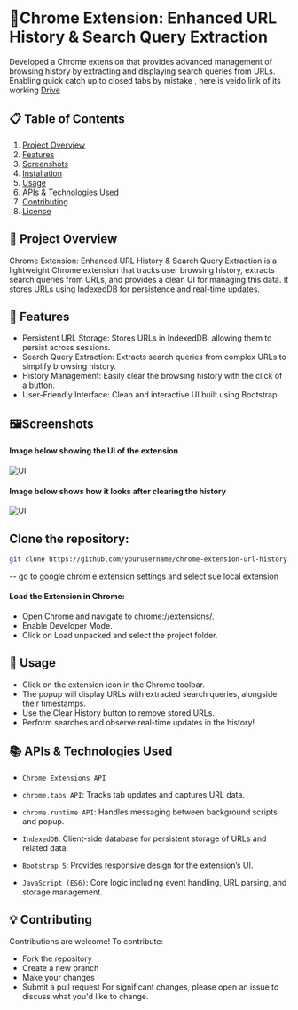 
# 🚀Chrome Extension: Enhanced URL History & Search Query Extraction

Developed a Chrome extension that provides advanced management of browsing history by extracting and displaying search queries from URLs.
Enabling quick catch up to closed tabs by mistake , here is veido link of its working [Drive](https://drive.google.com/file/d/1ilEq17QNPAR83-cNNp6POEK-FTei95LC/view)

## 📋 Table of Contents
1. [Project Overview](#project-overview)
2. [Features](#features)
3. [Screenshots](https://github.com/webermayank/WebHis#%EF%B8%8Fscreenshots)
4. [Installation](#installation)
5. [Usage](#usage)
6. [APIs & Technologies Used](#apis--technologies-used)
7. [Contributing](#contributing)
8. [License](#license)

## 📖 Project Overview 
Chrome Extension: Enhanced URL History & Search Query Extraction is a lightweight Chrome extension that tracks user browsing history, extracts search queries from URLs, and provides a clean UI for managing this data. It stores URLs using IndexedDB for persistence and real-time updates.




## 🌟 Features
- Persistent URL Storage: Stores URLs in IndexedDB, allowing them to persist across sessions.
- Search Query Extraction: Extracts search queries from complex URLs to simplify browsing history.
- History Management: Easily clear the browsing history with the click of a button.
- User-Friendly Interface: Clean and interactive UI built using Bootstrap.
## 🖼️Screenshots
#### Image below showing the UI of the extension
![UI](./images/ss1 )

#### Image below shows how it looks after clearing the history
![UI](./images/ss2)



## Clone the repository:

```bash
git clone https://github.com/yourusername/chrome-extension-url-history.git

```
-- go to google chrom e extension settings and select sue local extension

#### Load the Extension in Chrome:

- Open Chrome and navigate to chrome://extensions/.
- Enable Developer Mode.
- Click on Load unpacked and select the project folder.




## 🎯 Usage

- Click on the extension icon in the Chrome toolbar.
- The popup will display URLs with extracted search queries, alongside their timestamps.
- Use the Clear History button to remove stored URLs.
- Perform searches and observe real-time updates in the history!
## 📚 APIs & Technologies Used
- `Chrome Extensions API`

- `chrome.tabs API`: Tracks tab updates and captures URL data.
- `chrome.runtime API`: Handles messaging between background scripts and popup.
- `IndexedDB`: Client-side database for persistent storage of URLs and related data.

- `Bootstrap 5`: Provides responsive design for the extension’s UI.

- `JavaScript (ES6)`: Core logic including event handling, URL parsing, and storage management.
## 💡 Contributing
Contributions are welcome! To contribute:

- Fork the repository
- Create a new branch
- Make your changes
- Submit a pull request
For significant changes, please open an issue to discuss what you'd like to change.
